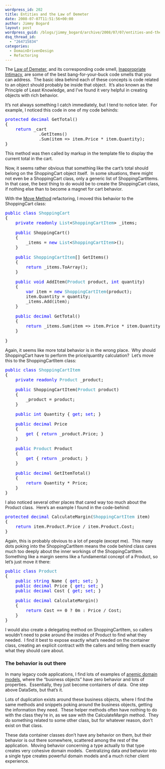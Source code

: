 ```yaml
---
wordpress_id: 202
title: Entities and the Law of Demeter
date: 2008-07-07T11:51:56+00:00
author: Jimmy Bogard
layout: post
wordpress_guid: /blogs/jimmy_bogard/archive/2008/07/07/entities-and-the-law-of-demeter.aspx
dsq_thread_id:
  - "264715834"
categories:
  - DomainDrivenDesign
  - Refactoring
---
```

The [Law of Demeter](http://en.wikipedia.org/wiki/Law_of_Demeter), and its corresponding code smell, [Inappropriate Intimacy](http://c2.com/cgi/wiki?InappropriateIntimacy), are some of the best bang-for-your-buck code smells that you can address.&nbsp; The basic idea behind each of these concepts is code related to an object should probably be inside that object.&nbsp; It&#8217;s also known as the Principle of Least Knowledge, and I&#8217;ve found it very helpful in creating objects with rich behavior.

It&#8217;s not always something I catch immediately, but I tend to notice later.&nbsp; For example, I noticed this code in one of my code behinds:

<pre><span style="color: blue">protected decimal </span>GetTotal()
{
    <span style="color: blue">return </span>_cart
             .GetItems()
             .Sum(item =&gt; item.Price * item.Quantity);
}
</pre>

[](http://11011.net/software/vspaste)

This method was then called by markup in the template file to display the current total in the cart.

Now, it seems rather obvious that something like the cart&#8217;s total should belong on the ShoppingCart object itself.&nbsp; In some situations, there might not even be a ShoppingCart class, only a generic list of ShoppingCartItems.&nbsp; In that case, the best thing to do would be to create the ShoppingCart class, if nothing else than to become a magnet for cart behavior.

With the [Move Method](http://www.refactoring.com/catalog/moveMethod.html) refactoring, I moved this behavior to the ShoppingCart class:

<pre><span style="color: blue">public class </span><span style="color: #2b91af">ShoppingCart
</span>{
    <span style="color: blue">private readonly </span><span style="color: #2b91af">List</span>&lt;<span style="color: #2b91af">ShoppingCartItem</span>&gt; _items;

    <span style="color: blue">public </span>ShoppingCart()
    {
        _items = <span style="color: blue">new </span><span style="color: #2b91af">List</span>&lt;<span style="color: #2b91af">ShoppingCartItem</span>&gt;();
    }

    <span style="color: blue">public </span><span style="color: #2b91af">ShoppingCartItem</span>[] GetItems()
    {
        <span style="color: blue">return </span>_items.ToArray();
    }

    <span style="color: blue">public void </span>AddItem(<span style="color: #2b91af">Product </span>product, <span style="color: blue">int </span>quantity)
    {
        <span style="color: blue">var </span>item = <span style="color: blue">new </span><span style="color: #2b91af">ShoppingCartItem</span>(product);
        item.Quantity = quantity;
        _items.Add(item);
    }

    <span style="color: blue">public decimal </span>GetTotal()
    {
        <span style="color: blue">return </span>_items.Sum(item =&gt; item.Price * item.Quantity);
    }

}
</pre>

[](http://11011.net/software/vspaste)

Again, it seems like more total behavior is in the wrong place.&nbsp; Why should ShoppingCart have to perform the price/quantity calculation?&nbsp; Let&#8217;s move this to the ShoppingCartItem class:

<pre><span style="color: blue">public class </span><span style="color: #2b91af">ShoppingCartItem
</span>{
    <span style="color: blue">private readonly </span><span style="color: #2b91af">Product </span>_product;

    <span style="color: blue">public </span>ShoppingCartItem(<span style="color: #2b91af">Product </span>product)
    {
        _product = product;
    }

    <span style="color: blue">public int </span>Quantity { <span style="color: blue">get</span>; <span style="color: blue">set</span>; }

    <span style="color: blue">public decimal </span>Price
    {
        <span style="color: blue">get </span>{ <span style="color: blue">return </span>_product.Price; }
    }

    <span style="color: blue">public </span><span style="color: #2b91af">Product </span>Product
    {
        <span style="color: blue">get </span>{ <span style="color: blue">return </span>_product; }
    }

    <span style="color: blue">public decimal </span>GetItemTotal()
    {
        <span style="color: blue">return </span>Quantity * Price;
    }
}
</pre>

[](http://11011.net/software/vspaste)

[](http://11011.net/software/vspaste)I also noticed several other places that cared way too much about the Product class.&nbsp; Here&#8217;s an example I found in the code-behind:

<pre><span style="color: blue">protected decimal </span>CalculateMargin(<span style="color: #2b91af">ShoppingCartItem </span>item)
{
    <span style="color: blue">return </span>item.Product.Price / item.Product.Cost;
}
</pre>

[](http://11011.net/software/vspaste)

Again, this is probably obvious to a lot of people (except me).&nbsp; This many dots poking into the ShoppingCartItem means the code behind class cares much too deeply about the inner workings of the ShoppingCartItem.&nbsp; Something like a margin seems like a fundamental concept of a Product, so let&#8217;s just move it there:

<pre><span style="color: blue">public class </span><span style="color: #2b91af">Product
</span>{
    <span style="color: blue">public string </span>Name { <span style="color: blue">get</span>; <span style="color: blue">set</span>; }
    <span style="color: blue">public decimal </span>Price { <span style="color: blue">get</span>; <span style="color: blue">set</span>; }
    <span style="color: blue">public decimal </span>Cost { <span style="color: blue">get</span>; <span style="color: blue">set</span>; }

    <span style="color: blue">public decimal </span>CalculateMargin()
    {
        <span style="color: blue">return </span>Cost == 0 ? 0m : Price / Cost;
    }
}
</pre>

[](http://11011.net/software/vspaste)

I would also create a delegating method on ShoppingCartItem, so callers wouldn&#8217;t need to poke around the insides of Product to find what they needed.&nbsp; I find it best to expose exactly what&#8217;s needed on the container class, creating an explicit contract with the callers and telling them exactly what they should care about.

### 

### The behavior is out there

In many legacy code applications, I find lots of examples of [anemic domain models](http://martinfowler.com/bliki/AnemicDomainModel.html), where the &#8220;business objects&#8221; have zero behavior and lots of properties.&nbsp; Essentially, they just become containers of data.&nbsp; One step above DataSets, but that&#8217;s it.

Lots of duplication exists around these business objects, where I find the same methods and snippets poking around the business objects, getting the information they need.&nbsp; These helper methods often have nothing to do with the class they&#8217;re in, as we saw with the CalculateMargin method.&nbsp; They do something related to some other class, but for whatever reason, don&#8217;t exist on that class.

These data container classes don&#8217;t have any behavior on them, but their behavior is out there somewhere, scattered among the rest of the application.&nbsp; Moving behavior concerning a type actually to that type creates very cohesive domain models.&nbsp; Centralizing data _and_ behavior into a single type creates powerful domain models and a much richer client experience.